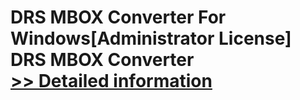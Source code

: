 # DRS MBOX Converter For Windows[Administrator License]<br />DRS MBOX Converter<br />[>> Detailed information](https://secure.shareit.com/shareit/product.html?productid=301004341&affiliateid=200057808)